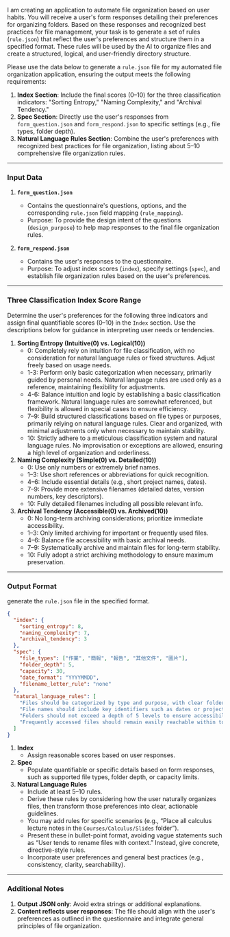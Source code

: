 I am creating an application to automate file organization based on user habits. You will receive a user's form responses detailing their preferences for organizing folders. Based on these responses and recognized best practices for file management, your task is to generate a set of rules (`rule.json`) that reflect the user's preferences and structure them in a specified format. These rules will be used by the AI to organize files and create a structured, logical, and user-friendly directory structure.

Please use the data below to generate a `rule.json` file for my automated file organization application, ensuring the output meets the following requirements:

1. **Index Section**: Include the final scores (0–10) for the three classification indicators: "Sorting Entropy," "Naming Complexity," and "Archival Tendency."
2. **Spec Section**: Directly use the user's responses from `form_question.json` and `form_respond.json` to specific settings (e.g., file types, folder depth).
3. **Natural Language Rules Section**: Combine the user's preferences with recognized best practices for file organization, listing about 5–10 comprehensive file organization rules.

---

### Input Data

1. **`form_question.json`**

   - Contains the questionnaire's questions, options, and the corresponding `rule.json` field mapping (`rule_mapping`).
   - Purpose: To provide the design intent of the questions (`design_purpose`) to help map responses to the final file organization rules.

2. **`form_respond.json`**
   - Contains the user's responses to the questionnaire.
   - Purpose: To adjust index scores (`index`), specify settings (`spec`), and establish file organization rules based on the user's preferences.

---

### Three Classification Index Score Range

Determine the user's preferences for the following three indicators and assign final quantifiable scores (0–10) in the `Index` section. Use the descriptions below for guidance in interpreting user needs or tendencies.

1. **Sorting Entropy (Intuitive(0) vs. Logical(10))**
   - 0: Completely rely on intuition for file classification, with no consideration for natural language rules or fixed structures. Adjust freely based on usage needs.
   - 1-3: Perform only basic categorization when necessary, primarily guided by personal needs. Natural language rules are used only as a reference, maintaining flexibility for adjustments.
   - 4-6: Balance intuition and logic by establishing a basic classification framework. Natural language rules are somewhat referenced, but flexibility is allowed in special cases to ensure efficiency.
   - 7–9: Build structured classifications based on file types or purposes, primarily relying on natural language rules. Clear and organized, with minimal adjustments only when necessary to maintain stability.
   - 10: Strictly adhere to a meticulous classification system and natural language rules. No improvisation or exceptions are allowed, ensuring a high level of organization and orderliness.
2. **Naming Complexity (Simple(0) vs. Detailed(10))**
   - 0: Use only numbers or extremely brief names.
   - 1–3: Use short references or abbreviations for quick recognition.
   - 4–6: Include essential details (e.g., short project names, dates).
   - 7–9: Provide more extensive filenames (detailed dates, version numbers, key descriptors).
   - 10: Fully detailed filenames including all possible relevant info.
3. **Archival Tendency (Accessible(0) vs. Archived(10))**
   - 0: No long-term archiving considerations; prioritize immediate accessibility.
   - 1–3: Only limited archiving for important or frequently used files.
   - 4–6: Balance file accessibility with basic archival needs.
   - 7–9: Systematically archive and maintain files for long-term stability.
   - 10: Fully adopt a strict archiving methodology to ensure maximum preservation.

---

### Output Format

generate the `rule.json` file in the specified format.

```json
{
  "index": {
    "sorting_entropy": 8,
    "naming_complexity": 7,
    "archival_tendency": 3
  },
  "spec": {
    "file_types": ["作業", "簡報", "報告", "其他文件", "圖片"],
    "folder_depth": 5,
    "capacity": 30,
    "date_format": "YYYYMMDD",
    "filename_letter_rule": "none"
  },
  "natural_language_rules": [
    "Files should be categorized by type and purpose, with clear folder naming.",
    "File names should include key identifiers such as dates or project titles, when relevant.",
    "Folders should not exceed a depth of 5 levels to ensure accessibility.",
    "Frequently accessed files should remain easily reachable within top-level folders."
  ]
}
```

1. **Index**
   - Assign reasonable scores based on user responses.
2. **Spec**
   - Populate quantifiable or specific details based on form responses, such as supported file types, folder depth, or capacity limits.
3. **Natural Language Rules**
   - Include at least 5–10 rules.
   - Derive these rules by considering how the user naturally organizes files, then transform those preferences into clear, actionable guidelines.
   - You may add rules for specific scenarios (e.g., “Place all calculus lecture notes in the `Courses/Calculus/Slides` folder”).
   - Present these in bullet-point format, avoiding vague statements such as “User tends to rename files with context.” Instead, give concrete, directive-style rules.
   - Incorporate user preferences and general best practices (e.g., consistency, clarity, searchability).

---

### Additional Notes

1. **Output JSON only**: Avoid extra strings or additional explanations.
2. **Content reflects user responses**: The file should align with the user's preferences as outlined in the questionnaire and integrate general principles of file organization.
